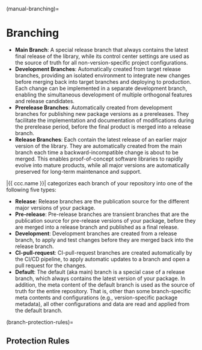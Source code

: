 (manual-branching)=
# Branching


- **Main Branch**:
  A special release branch that always contains the latest final release of the library,
  while its control center settings are used as the source of truth
  for all non-version-specific project configurations.
- **Development Branches**:
  Automatically created from target release branches,
  providing an isolated environment to integrate new changes
  before merging back into target branches and deploying to production.
  Each change can be implemented in a separate development branch,
  enabling the simultaneous development of multiple orthogonal features and release candidates.
- **Prerelease Branches**:
  Automatically created from development branches for publishing
  new package versions as a prereleases.
  They facilitate the implementation and documentation of modifications
  during the prerelease period, before the final product is merged into a release branch.
- **Release Branches**:
  Each contain the latest release of an earlier major version of the library.
  They are automatically created from the main branch
  each time a backward-incompatible change is about to be merged.
  This enables proof-of-concept software libraries to rapidly evolve into mature products,
  while all major versions are automatically preserved for long-term maintenance and support.






|{{ ccc.name }}| categorizes each branch of your repository into one of the following five types:
- **Release**: Release branches are the publication source for the different major versions of your package.
- **Pre-release**: Pre-release branches are transient branches that are
  the publication source for pre-release versions of your package, before they are merged into
  a release branch and published as a final release.
- **Development**: Development branches are created from a release branch,
  to apply and test changes before they are merged back into the release branch.
- **CI-pull-request**: CI-pull-request branches are created automatically by the CI/CD pipeline,
  to apply automatic updates to a branch and open a pull request for the changes.
- **Default**: The default (aka main) branch is a special case of a release branch,
  which always contains the latest version of your package.
  In addition, the meta content of the default branch is used as the source of truth for the entire repository.
  That is, other than some branch-specific meta contents and configurations
  (e.g., version-specific package metadata), all other configurations and data are read and applied
  from the default branch.


(branch-protection-rules)=
## Protection Rules
